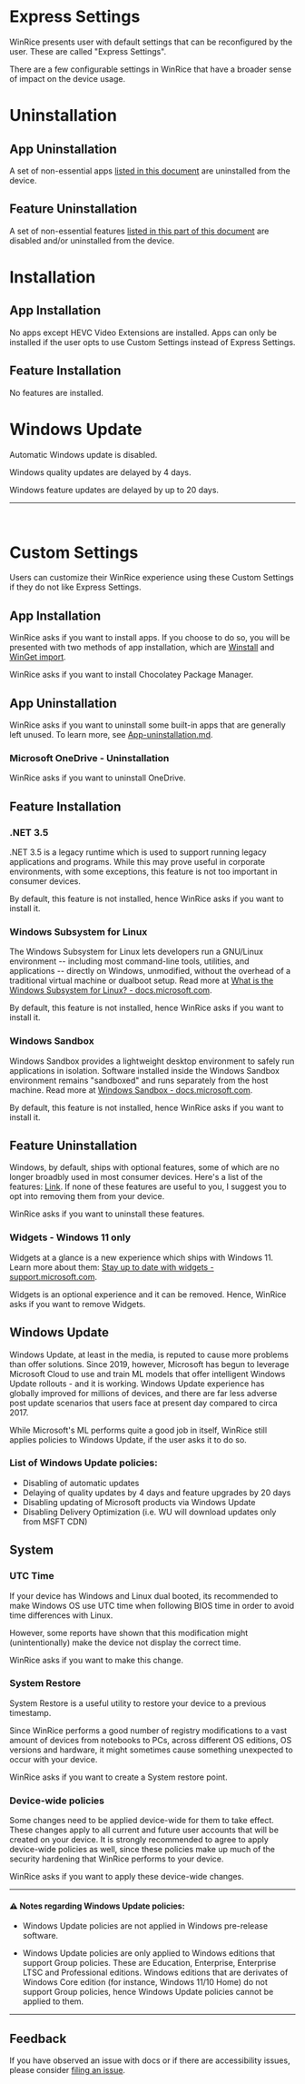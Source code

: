 # Express Settings

WinRice presents user with default settings that can be reconfigured by the user. These are called "Express Settings".

There are a few configurable settings in WinRice that have a broader sense of impact on the device usage.

# Uninstallation

## App Uninstallation

A set of non-essential apps [listed in this document](https://github.com/pratyakshm/WinRice/blob/main/doc/App-uninstallation.md) are uninstalled from the device.

## Feature Uninstallation

A set of non-essential features [listed in this part of this document](https://github.com/pratyakshm/WinRice/blob/main/doc/Main-brief.md#features-uninstalled-optional) are disabled and/or uninstalled from the device.

# Installation

## App Installation

No apps except HEVC Video Extensions are installed. Apps can only be installed if the user opts to use Custom Settings instead of Express Settings.

## Feature Installation

No features are installed.

# Windows Update

Automatic Windows update is disabled.

Windows quality updates are delayed by 4 days.

Windows feature updates are delayed by up to 20 days.

---

&nbsp;

# Custom Settings

Users can customize their WinRice experience using these Custom Settings if they do not like Express Settings.

## App Installation

WinRice asks if you want to install apps. If you choose to do so, you will be presented with two methods of app installation, which are [Winstall](https://github.com/pratyakshm/WinRice/blob/main/doc/winget/winstall.md) and [WinGet import](https://github.com/pratyakshm/WinRice/blob/main/doc/winget/import.md).

WinRice asks if you want to install Chocolatey Package Manager.

## App Uninstallation

WinRice asks if you want to uninstall some built-in apps that are generally left unused. To learn more, see [App-uninstallation.md](https://github.com/pratyakshm/WinRice/blob/main/doc/App-uninstallation.md).

### Microsoft OneDrive - Uninstallation

WinRice asks if you want to uninstall OneDrive.

## Feature Installation

### .NET 3.5

.NET 3.5 is a legacy runtime which is used to support running legacy applications and programs. While this may prove useful in corporate environments, with some exceptions, this feature is not too important in consumer devices.

By default, this feature is not installed, hence WinRice asks if you want to install it.

### Windows Subsystem for Linux

The Windows Subsystem for Linux lets developers run a GNU/Linux environment -- including most command-line tools, utilities, and applications -- directly on Windows, unmodified, without the overhead of a traditional virtual machine or dualboot setup. Read more at [What is the Windows Subsystem for Linux? - docs.microsoft.com](https://docs.microsoft.com/en-us/windows/wsl/about).

By default, this feature is not installed, hence WinRice asks if you want to install it.

### Windows Sandbox

Windows Sandbox provides a lightweight desktop environment to safely run applications in isolation. Software installed inside the Windows Sandbox environment remains "sandboxed" and runs separately from the host machine. Read more at [Windows Sandbox - docs.microsoft.com](https://docs.microsoft.com/en-us/windows/security/threat-protection/windows-sandbox/windows-sandbox-overview).

By default, this feature is not installed, hence WinRice asks if you want to install it.

## Feature Uninstallation

Windows, by default, ships with optional features, some of which are no longer broadbly used in most consumer devices. Here's a list of the features: [Link](https://github.com/pratyakshm/WinRice/blob/main/doc/Main-brief.md#features-uninstalled-optional). If none of these features are useful to you, I suggest you to opt into removing them from your device.

WinRice asks if you want to uninstall these features.

### Widgets - Windows 11 only

Widgets at a glance is a new experience which ships with Windows 11. Learn more about them: [Stay up to date with widgets - support.microsoft.com](https://support.microsoft.com/en-us/windows/stay-up-to-date-with-widgets-7ba79aaa-dac6-4687-b460-ad16a06be6e4).

Widgets is an optional experience and it can be removed. Hence, WinRice asks if you want to remove Widgets.

## Windows Update

Windows Update, at least in the media, is reputed to cause more problems than offer solutions. Since 2019, however, Microsoft has begun to leverage Microsoft Cloud to use and train ML models that offer intelligent Windows Update rollouts - and it is working. Windows Update experience has globally improved for millions of devices, and there are far less adverse post update scenarios that users face at present day compared to circa 2017.

While Microsoft's ML performs quite a good job in itself, WinRice still applies policies to Windows Update, if the user asks it to do so.

### List of Windows Update policies:

- Disabling of automatic updates
- Delaying of quality updates by 4 days and feature upgrades by 20 days
- Disabling updating of Microsoft products via Windows Update
- Disabling Delivery Optimization (i.e. WU will download updates only from MSFT CDN)

## System

### UTC Time

If your device has Windows and Linux dual booted, its recommended to make Windows OS use UTC time when following BIOS time in order to avoid time differences with Linux.

However, some reports have shown that this modification might (unintentionally) make the device not display the correct time.

WinRice asks if you want to make this change.

### System Restore

System Restore is a useful utility to restore your device to a previous timestamp.

Since WinRice performs a good number of registry modifications to a vast amount of devices from notebooks to PCs, across different OS editions, OS versions and hardware, it might sometimes cause something unexpected to occur with your device.

WinRice asks if you want to create a System restore point.

### Device-wide policies

Some changes need to be applied device-wide for them to take effect. These changes apply to all current and future user accounts that will be created on your device. It is strongly recommended to agree to apply device-wide policies as well, since these policies make up much of the security hardening that WinRice performs to your device.

WinRice asks if you want to apply these device-wide changes.

---

#### ⚠️ Notes regarding Windows Update policies:

- Windows Update policies are not applied in Windows pre-release software.

- Windows Update policies are only applied to Windows editions that support Group policies. These are Education, Enterprise, Enterprise LTSC and Professional editions. Windows editions that are derivates of Windows Core edition (for instance, Windows 11/10 Home) do not support Group policies, hence Windows Update policies cannot be applied to them.

---

## Feedback

If you have observed an issue with docs or if there are accessibility issues, please consider [filing an issue](https://github.com/pratyakshm/WinRice/issues/new?assignees=pratyakshm&labels=Issue-Docs&template=doc_issue.yaml&title=Docs+issue%3A+).
